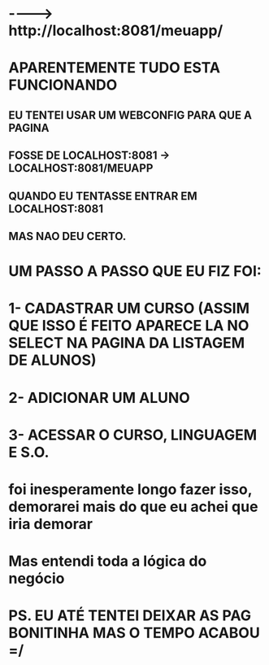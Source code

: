 # ---->  http://localhost:8081/meuapp/

# APARENTEMENTE TUDO ESTA FUNCIONANDO
## EU TENTEI USAR UM WEBCONFIG PARA QUE A PAGINA
## FOSSE DE LOCALHOST:8081 -> LOCALHOST:8081/MEUAPP
## QUANDO EU TENTASSE ENTRAR EM LOCALHOST:8081 
## MAS NAO DEU CERTO.

# UM PASSO A PASSO QUE EU FIZ FOI:
# 1- CADASTRAR UM CURSO (ASSIM QUE ISSO É FEITO APARECE LA NO SELECT NA PAGINA DA LISTAGEM DE ALUNOS)
# 2- ADICIONAR UM ALUNO 
# 3- ACESSAR O CURSO, LINGUAGEM E S.O.

# foi inesperamente longo fazer isso, demorarei mais do que eu achei que iria demorar

# Mas entendi toda a lógica do negócio


# PS. EU ATÉ TENTEI DEIXAR AS PAG BONITINHA MAS O TEMPO ACABOU =/


